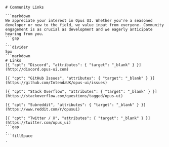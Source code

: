 ```mainHeading
# Community Links

```markdown
We appreciate your interest in Opus UI. Whether you're a seasoned developer or new to the field, we value input from everyone. Community engagement is as crucial as development and we eagerly anticipate hearing from you.
```gap
.
```divider
5px
```markdown
# Links
[{ "cpt": "Discord", "attributes": { "target": "_blank" } }](http://discord.opus-ui.com)

[{ "cpt": "GitHub Issues", "attributes": { "target": "_blank" } }](https://github.com/IntendaUK/opus-ui/issues)

[{ "cpt": "Stack Overflow", "attributes": { "target": "_blank" } }](https://stackoverflow.com/questions/tagged/opus-ui)

[{ "cpt": "Subreddit", "attributes": { "target": "_blank" } }](https://www.reddit.com/r/opusui)

[{ "cpt": "Twitter / X", "attributes": { "target": "_blank" } }](https://twitter.com/opus_ui)
```gap
.
```fillSpace
.